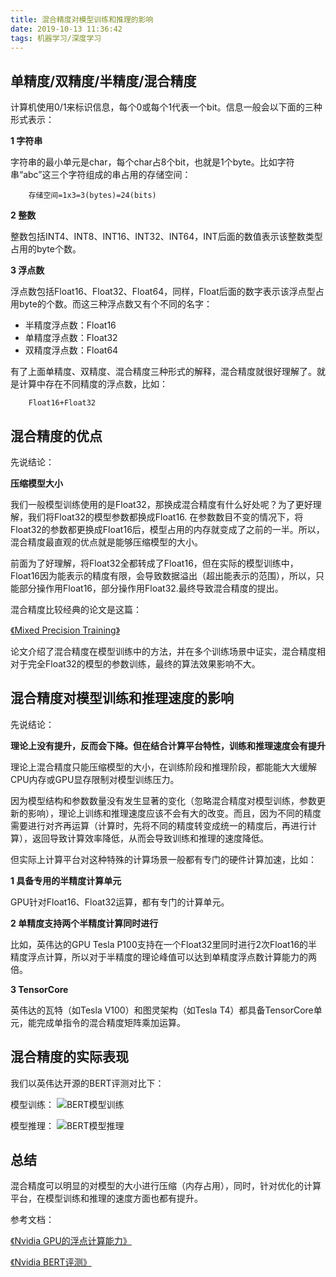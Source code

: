 ```yaml
---
title: 混合精度对模型训练和推理的影响
date: 2019-10-13 11:36:42
tags: 机器学习/深度学习 
---
```

## 单精度/双精度/半精度/混合精度
计算机使用0/1来标识信息，每个0或每个1代表一个bit。信息一般会以下面的三种形式表示：

**1 字符串**

字符串的最小单元是char，每个char占8个bit，也就是1个byte。比如字符串“abc”这三个字符组成的串占用的存储空间：

        存储空间=1x3=3(bytes)=24(bits)
**2 整数**

整数包括INT4、INT8、INT16、INT32、INT64，INT后面的数值表示该整数类型占用的byte个数。

**3 浮点数**

浮点数包括Float16、Float32、Float64，同样，Float后面的数字表示该浮点型占用byte的个数。而这三种浮点数又有个不同的名字：

* 半精度浮点数：Float16
* 单精度浮点数：Float32
* 双精度浮点数：Float64

有了上面单精度、双精度、混合精度三种形式的解释，混合精度就很好理解了。就是计算中存在不同精度的浮点数，比如：

        Float16+Float32
## 混合精度的优点
先说结论：

**压缩模型大小**

我们一般模型训练使用的是Float32，那换成混合精度有什么好处呢？为了更好理解，我们将Float32的模型参数都换成Float16. 在参数数目不变的情况下，将Float32的参数都更换成Float16后，模型占用的内存就变成了之前的一半。所以，混合精度最直观的优点就是能够压缩模型的大小。

前面为了好理解，将Float32全都转成了Float16，但在实际的模型训练中，Float16因为能表示的精度有限，会导致数据溢出（超出能表示的范围），所以，只能部分操作用Float16，部分操作用Float32.最终导致混合精度的提出。

混合精度比较经典的论文是这篇：

[《Mixed Precision Training》](https://arxiv.org/abs/1710.03740)

论文介绍了混合精度在模型训练中的方法，并在多个训练场景中证实，混合精度相对于完全Float32的模型的参数训练，最终的算法效果影响不大。

## 混合精度对模型训练和推理速度的影响
先说结论：

**理论上没有提升，反而会下降。但在结合计算平台特性，训练和推理速度会有提升**

理论上混合精度只能压缩模型的大小，在训练阶段和推理阶段，都能能大大缓解CPU内存或GPU显存限制对模型训练压力。

因为模型结构和参数数量没有发生显著的变化（忽略混合精度对模型训练，参数更新的影响），理论上训练和推理速度应该不会有大的改变。而且，因为不同的精度需要进行对齐再运算（计算时，先将不同的精度转变成统一的精度后，再进行计算），返回导致计算效率降低，从而会导致训练和推理的速度降低。

但实际上计算平台对这种特殊的计算场景一般都有专门的硬件计算加速，比如：

**1 具备专用的半精度计算单元**

GPU针对Float16、Float32运算，都有专门的计算单元。

**2 单精度支持两个半精度计算同时进行**

比如，英伟达的GPU Tesla P100支持在一个Float32里同时进行2次Float16的半精度浮点计算，所以对于半精度的理论峰值可以达到单精度浮点数计算能力的两倍。

**3 TensorCore**

英伟达的瓦特（如Tesla V100）和图灵架构（如Tesla T4）都具备TensorCore单元，能完成单指令的混合精度矩阵乘加运算。

## 混合精度的实际表现
我们以英伟达开源的BERT评测对比下：

模型训练：
![BERT模型训练](https://pic3.zhimg.com/80/v2-e3691b971598d9cc0df3904508b0938a_hd.jpg)

模型推理：
![BERT模型推理](https://pic3.zhimg.com/80/v2-7981642c61dba53d1f29731995b69242_hd.jpg)

## 总结
混合精度可以明显的对模型的大小进行压缩（内存占用），同时，针对优化的计算平台，在模型训练和推理的速度方面也都有提升。

参考文档：

[《Nvidia GPU的浮点计算能力》](https://weibo.com/ttarticle/p/show?id=2309403987017473113077)

[《Nvidia BERT评测》](https://github.com/NVIDIA/DeepLearningExamples/tree/master/TensorFlow/LanguageModeling/BERT)